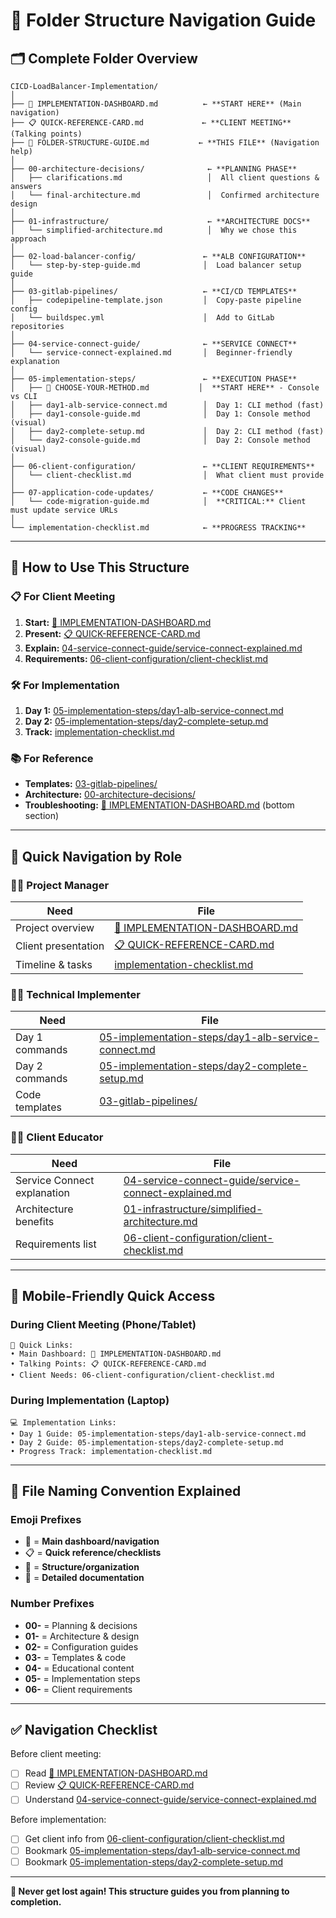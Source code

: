 # 📁 Folder Structure Navigation Guide

## 🗂️ **Complete Folder Overview**

```
CICD-LoadBalancer-Implementation/
│
├── 🎯 IMPLEMENTATION-DASHBOARD.md          ← **START HERE** (Main navigation)
├── 📋 QUICK-REFERENCE-CARD.md             ← **CLIENT MEETING** (Talking points)
├── 📁 FOLDER-STRUCTURE-GUIDE.md           ← **THIS FILE** (Navigation help)
│
├── 00-architecture-decisions/              ← **PLANNING PHASE**
│   ├── clarifications.md                   │  All client questions & answers
│   └── final-architecture.md               │  Confirmed architecture design
│
├── 01-infrastructure/                      ← **ARCHITECTURE DOCS**
│   └── simplified-architecture.md          │  Why we chose this approach
│
├── 02-load-balancer-config/               ← **ALB CONFIGURATION**
│   └── step-by-step-guide.md              │  Load balancer setup guide
│
├── 03-gitlab-pipelines/                   ← **CI/CD TEMPLATES**
│   ├── codepipeline-template.json         │  Copy-paste pipeline config
│   └── buildspec.yml                      │  Add to GitLab repositories
│
├── 04-service-connect-guide/              ← **SERVICE CONNECT**
│   └── service-connect-explained.md       │  Beginner-friendly explanation
│
├── 05-implementation-steps/               ← **EXECUTION PHASE**
│   ├── 🎯 CHOOSE-YOUR-METHOD.md           │  **START HERE** - Console vs CLI
│   ├── day1-alb-service-connect.md        │  Day 1: CLI method (fast)
│   ├── day1-console-guide.md              │  Day 1: Console method (visual)
│   ├── day2-complete-setup.md             │  Day 2: CLI method (fast)
│   └── day2-console-guide.md              │  Day 2: Console method (visual)
│
├── 06-client-configuration/               ← **CLIENT REQUIREMENTS**
│   └── client-checklist.md                │  What client must provide
│
├── 07-application-code-updates/           ← **CODE CHANGES** 
│   └── code-migration-guide.md            │  **CRITICAL:** Client must update service URLs
│
└── implementation-checklist.md            ← **PROGRESS TRACKING**
```

---

## 🎯 **How to Use This Structure**

### **📋 For Client Meeting**
1. **Start:** [🎯 IMPLEMENTATION-DASHBOARD.md](./🎯%20IMPLEMENTATION-DASHBOARD.md)
2. **Present:** [📋 QUICK-REFERENCE-CARD.md](./📋%20QUICK-REFERENCE-CARD.md)
3. **Explain:** [04-service-connect-guide/service-connect-explained.md](./04-service-connect-guide/service-connect-explained.md)
4. **Requirements:** [06-client-configuration/client-checklist.md](./06-client-configuration/client-checklist.md)

### **🛠️ For Implementation**
1. **Day 1:** [05-implementation-steps/day1-alb-service-connect.md](./05-implementation-steps/day1-alb-service-connect.md)
2. **Day 2:** [05-implementation-steps/day2-complete-setup.md](./05-implementation-steps/day2-complete-setup.md)
3. **Track:** [implementation-checklist.md](./implementation-checklist.md)

### **📚 For Reference**
- **Templates:** [03-gitlab-pipelines/](./03-gitlab-pipelines/)
- **Architecture:** [00-architecture-decisions/](./00-architecture-decisions/)
- **Troubleshooting:** [🎯 IMPLEMENTATION-DASHBOARD.md](./🎯%20IMPLEMENTATION-DASHBOARD.md) (bottom section)

---

## 🚀 **Quick Navigation by Role**

### **👨‍💼 Project Manager**
| Need | File |
|------|------|
| Project overview | [🎯 IMPLEMENTATION-DASHBOARD.md](./🎯%20IMPLEMENTATION-DASHBOARD.md) |
| Client presentation | [📋 QUICK-REFERENCE-CARD.md](./📋%20QUICK-REFERENCE-CARD.md) |
| Timeline & tasks | [implementation-checklist.md](./implementation-checklist.md) |

### **👨‍💻 Technical Implementer**
| Need | File |
|------|------|
| Day 1 commands | [05-implementation-steps/day1-alb-service-connect.md](./05-implementation-steps/day1-alb-service-connect.md) |
| Day 2 commands | [05-implementation-steps/day2-complete-setup.md](./05-implementation-steps/day2-complete-setup.md) |
| Code templates | [03-gitlab-pipelines/](./03-gitlab-pipelines/) |

### **👨‍🏫 Client Educator**
| Need | File |
|------|------|
| Service Connect explanation | [04-service-connect-guide/service-connect-explained.md](./04-service-connect-guide/service-connect-explained.md) |
| Architecture benefits | [01-infrastructure/simplified-architecture.md](./01-infrastructure/simplified-architecture.md) |
| Requirements list | [06-client-configuration/client-checklist.md](./06-client-configuration/client-checklist.md) |

---

## 📱 **Mobile-Friendly Quick Access**

### **During Client Meeting (Phone/Tablet)**
```
📱 Quick Links:
• Main Dashboard: 🎯 IMPLEMENTATION-DASHBOARD.md
• Talking Points: 📋 QUICK-REFERENCE-CARD.md  
• Client Needs: 06-client-configuration/client-checklist.md
```

### **During Implementation (Laptop)**
```
💻 Implementation Links:
• Day 1 Guide: 05-implementation-steps/day1-alb-service-connect.md
• Day 2 Guide: 05-implementation-steps/day2-complete-setup.md
• Progress Track: implementation-checklist.md
```

---

## 🎯 **File Naming Convention Explained**

### **Emoji Prefixes**
- 🎯 = **Main dashboard/navigation**
- 📋 = **Quick reference/checklists**  
- 📁 = **Structure/organization**
- 📄 = **Detailed documentation**

### **Number Prefixes**
- **00-** = Planning & decisions
- **01-** = Architecture & design
- **02-** = Configuration guides
- **03-** = Templates & code
- **04-** = Educational content
- **05-** = Implementation steps
- **06-** = Client requirements

---

## ✅ **Navigation Checklist**

Before client meeting:
- [ ] Read [🎯 IMPLEMENTATION-DASHBOARD.md](./🎯%20IMPLEMENTATION-DASHBOARD.md)
- [ ] Review [📋 QUICK-REFERENCE-CARD.md](./📋%20QUICK-REFERENCE-CARD.md)
- [ ] Understand [04-service-connect-guide/service-connect-explained.md](./04-service-connect-guide/service-connect-explained.md)

Before implementation:
- [ ] Get client info from [06-client-configuration/client-checklist.md](./06-client-configuration/client-checklist.md)
- [ ] Bookmark [05-implementation-steps/day1-alb-service-connect.md](./05-implementation-steps/day1-alb-service-connect.md)
- [ ] Bookmark [05-implementation-steps/day2-complete-setup.md](./05-implementation-steps/day2-complete-setup.md)

---

**🧭 Never get lost again! This structure guides you from planning to completion.**

